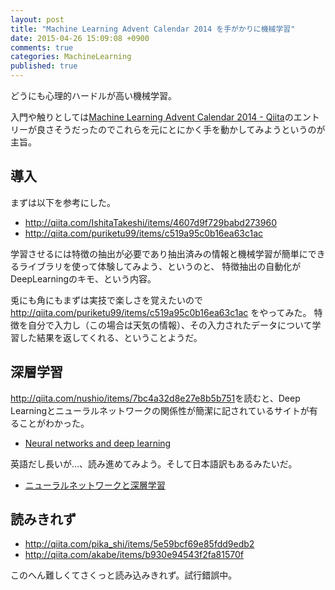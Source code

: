 ```yaml
---
layout: post
title: "Machine Learning Advent Calendar 2014 を手がかりに機械学習"
date: 2015-04-26 15:09:08 +0900 
comments: true
categories: MachineLearning
published: true
---
```



どうにも心理的ハードルが高い機械学習。

入門や触りとしては[Machine Learning Advent Calendar 2014 - Qiita](http://qiita.com/advent-calendar/2014/machinelearning)のエントリーが良さそうだったのでこれらを元にとにかく手を動かしてみようというのが主旨。


## 導入

まずは以下を参考にした。

- <http://qiita.com/IshitaTakeshi/items/4607d9f729babd273960>
- <http://qiita.com/puriketu99/items/c519a95c0b16ea63c1ac>

学習させるには特徴の抽出が必要であり抽出済みの情報と機械学習が簡単にできるライブラリを使って体験してみよう、というのと、
特徴抽出の自動化がDeepLearningのキモ、という内容。

兎にも角にもまずは実技で楽しさを覚えたいので<http://qiita.com/puriketu99/items/c519a95c0b16ea63c1ac> をやってみた。
特徴を自分で入力し（この場合は天気の情報）、その入力されたデータについて学習した結果を返してくれる、ということようだ。

## 深層学習

<http://qiita.com/nushio/items/7bc4a32d8e27e8b5b751>を読むと、Deep Learningとニューラルネットワークの関係性が簡潔に記されているサイトが有ることがわかった。

- [Neural networks and deep learning](http://neuralnetworksanddeeplearning.com/)

英語だし長いが…、読み進めてみよう。そして日本語訳もあるみたいだ。

- [ニューラルネットワークと深層学習](http://nnadl-ja.github.io/nnadl_site_ja/index.html)


## 読みきれず

- <http://qiita.com/pika_shi/items/5e59bcf69e85fdd9edb2>
- <http://qiita.com/akabe/items/b930e94543f2fa81570f>

このへん難しくてさくっと読み込みきれず。試行錯誤中。
